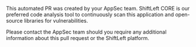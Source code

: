 This automated PR was created by your AppSec team. ShiftLeft CORE is our preferred code analysis tool to continuously scan this application and open-source libraries for vulnerabilities.

Please contact the AppSec team should you require any additional information about this pull request or the ShiftLeft platform.
